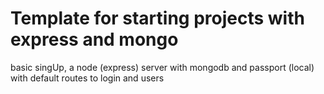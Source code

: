 # Template for starting projects with express and mongo 

basic singUp, a node (express) server with mongodb and passport (local) with default routes to login and users
